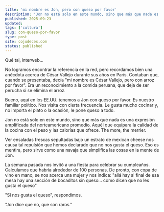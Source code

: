 ```yaml
---
title: 'mi nombre es Jon, pero con queso por favor'
description: 'Jon no está solo en este mundo, sino que más que nada es una expresión amplificada del norteamericano promedio. Aquél que equipara la calidad de la cocina con el peso y las calorías que ofrece.'
published: 2025-09-23
updated:
tags: ['cultura']
slug: con-queso-por-favor
type: post
site: cojudeces.com
status: published
---
```


Qué tal, interweb...

No logramos encontrar la referencia en la red, pero recordamos bien una anécdota acerca de César Vallejo durante sus años en París. Contaban que, cuando se presentaba, decía "mi nombre es César Vallejo, pero con arroz por favor". Era un reconocimiento a la comida peruana, que deja de ser perucha si se elimina el arroz.

Bueno, aquí en los EE.UU. tenemos a Jon con queso por favor. Es nuestro familiar político. Nos visita con cierta frecuencia. Le gusta mucho cocinar y, no importa el plato o la ocasión, le pone queso a todo.

Jon no está solo en este mundo, sino que más que nada es una expresión amplificada del norteamericano promedio. Aquél que equipara la calidad de la cocina con el peso y las calorías que ofrece. The more, the merrier.

Ver ensaladas frescas sepultadas bajo un estrato de mexican cheese nos causa tal repulsión que hemos declarado que no nos gusta el queso. Eso es mentira, pero sirve como una navaja que simplifica las cosas en la mente de Jon.

La semana pasada nos invitó a una fiesta para celebrar su cumpleaños. Calculamos que habría alrededor de 100 personas. De pronto, con copa de vino en mano, se nos acerca una mujer y nos indica: "allá hay al final de esa mesa hay una sección de bocaditos sin queso... como dicen que no les gusta el queso"

"Sí nos gusta el queso", respondimos.

"Jon dice que no, que son raros."
